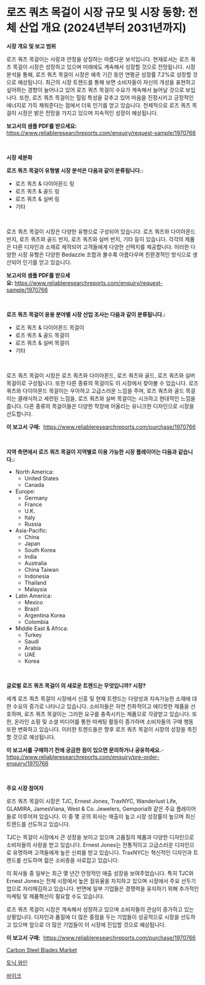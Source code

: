 <p><h1>로즈 쿼츠 목걸이 시장 규모 및 시장 동향: 전체 산업 개요 (2024년부터 2031년까지)</h1></p><p><strong>시장 개요 및 보고 범위</strong></p>
<p><p>로즈 쿼츠 목걸이는 사랑과 안정을 상징하는 아름다운 보석입니다. 현재로서는 로즈 쿼츠 목걸이 시장은 성장하고 있으며 미래에도 계속해서 성장할 것으로 전망됩니다. 시장 분석을 통해, 로즈 쿼츠 목걸이 시장은 예측 기간 동안 연평균 성장률 7.2%로 성장할 것으로 예상됩니다. 최근의 시장 트렌드를 통해 보면 소비자들이 자신의 개성을 표현하고 싶어하는 경향이 늘어나고 있어 로즈 쿼츠 목걸이 수요가 계속해서 늘어날 것으로 보입니다. 또한, 로즈 쿼츠 목걸이는 힐링 특성을 갖추고 있어 마음을 진정시키고 긍정적인 에너지로 가득 채워준다는 점에서 더욱 인기를 얻고 있습니다. 전체적으로 로즈 쿼츠 목걸이 시장은 밝은 전망을 가지고 있으며 지속적인 성장이 예상됩니다.</p></p>
<p><strong>보고서의 샘플 PDF를 받으세요:</strong> <a href="https://www.reliableresearchreports.com/enquiry/request-sample/1970766">https://www.reliableresearchreports.com/enquiry/request-sample/1970766</a></p>
<p>&nbsp;</p>
<p><strong>시장 세분화</strong></p>
<p><strong>로즈 쿼츠 목걸이 유형별 시장 분석은 다음과 같이 분류됩니다.:</strong></p>
<p><ul><li>로즈 쿼츠 & 다이아몬드 링</li><li>로즈 쿼츠 & 골드 링</li><li>로즈 쿼츠 & 실버 링</li><li>기타</li></ul></p>
<p>&nbsp;</p>
<p><p>로즈 쿼츠 목걸이 시장은 다양한 유형으로 구성되어 있습니다. 로즈 쿼츠와 다이아몬드 반지, 로즈 쿼츠와 골드 반지, 로즈 쿼츠와 실버 반지, 기타 등이 있습니다. 각각의 제품은 다른 디자인과 소재로 제작되어 고객들에게 다양한 선택지를 제공합니다. 이러한 다양한 시장 유형은 다양한 Bedazzle 조합과 볼수록 아름다우며 친환경적인 방식으로 생산되어 인기를 얻고 있습니다.</p></p>
<p><strong>보고서의 샘플 PDF를 받으세요:</strong>&nbsp;<a href="https://www.reliableresearchreports.com/enquiry/request-sample/1970766">https://www.reliableresearchreports.com/enquiry/request-sample/1970766</a></p>
<p>&nbsp;</p>
<p><strong> 로즈 쿼츠 목걸이 응용 분야별 시장 산업 조사는 다음과 같이 분류됩니다.:</strong></p>
<p><ul><li>로즈 쿼츠 & 다이아몬드 목걸이</li><li>로즈 쿼츠 & 골드 목걸이</li><li>로즈 쿼츠 & 실버 목걸이</li><li>기타</li></ul></p>
<p>&nbsp;</p>
<p><p>로즈 쿼츠 목걸이 시장은 로즈 쿼츠와 다이아몬드, 로즈 쿼츠와 골드, 로즈 쿼츠와 실버 목걸이로 구성됩니다. 또한 다른 종류의 목걸이도 이 시장에서 찾아볼 수 있습니다. 로즈 쿼츠와 다이아몬드 목걸이는 우아하고 고급스러운 느낌을 주며, 로즈 쿼츠와 골드 목걸이는 클래식하고 세련된 느낌을, 로즈 쿼츠와 실버 목걸이는 시크하고 현대적인 느낌을 줍니다. 다른 종류의 목걸이들은 다양한 착장에 어울리는 유니크한 디자인으로 시장을 선도합니다.</p></p>
<p><strong>이 보고서 구매:</strong>&nbsp; <a href="https://www.reliableresearchreports.com/purchase/1970766">https://www.reliableresearchreports.com/purchase/1970766</a></p>
<p>&nbsp;</p>
<p><strong>지역 측면에서 로즈 쿼츠 목걸이 지역별로 이용 가능한 시장 플레이어는 다음과 같습니다.:</strong></p>
<p><ul>
    <li>
        North America:
        <ul>
            <li>United States</li>
            <li>Canada</li>
        </ul>
    </li>
    <li>
        Europe:
        <ul>
            <li>Germany</li>
            <li>France</li>
            <li>U.K.</li>
            <li>Italy</li>
            <li>Russia</li>
        </ul>
    </li>
    <li>
        Asia-Pacific:
        <ul>
            <li>China</li>
            <li>Japan</li>
            <li>South Korea</li>
            <li>India</li>
            <li>Australia</li>
            <li>China Taiwan</li>
            <li>Indonesia</li>
            <li>Thailand</li>
            <li>Malaysia</li>
        </ul>
    </li>
    <li>
        Latin America:
        <ul>
            <li>Mexico</li>
            <li>Brazil</li>
            <li>Argentina Korea</li>
            <li>Colombia</li>
        </ul>
    </li>
    <li>
        Middle East & Africa:
        <ul>
            <li>Turkey</li>
            <li>Saudi</li>
            <li>Arabia</li>
            <li>UAE</li>
            <li>Korea</li>
        </ul>
    </li>
    </ul></p>
<p>&nbsp;</p>
<p><strong>글로벌 로즈 쿼츠 목걸이 의 새로운 트렌드는 무엇입니까? 시장?</strong></p>
<p><p>세계 로즈 쿼츠 목걸이 시장에서 신흥 및 현재 트렌드는 다양성과 지속가능한 소재에 대한 수요의 증가로 나타나고 있습니다. 소비자들은 자연 친화적이고 에티컷한 제품을 선호하며, 로즈 쿼츠 목걸이는 그러한 요구를 충족시키는 제품으로 각광받고 있습니다. 또한, 온라인 쇼핑 및 소셜 미디어를 통한 마케팅 활동이 증가하며 소비자들의 구매 행동 또한 변화하고 있습니다. 이러한 트렌드들은 향후 로즈 쿼츠 목걸이 시장의 성장을 촉진할 것으로 예상됩니다.</p></p>
<p><strong>이 보고서를 구매하기 전에 궁금한 점이 있으면 문의하거나 공유하세요.</strong>- <a href="https://www.reliableresearchreports.com/enquiry/pre-order-enquiry/1970766">https://www.reliableresearchreports.com/enquiry/pre-order-enquiry/1970766</a></p>
<p>&nbsp;</p>
<p><strong>주요 시장 참여자</strong></p>
<p><p>로즈 쿼츠 목걸이 시장은 TJC, Ernest Jones, TraxNYC, Wanderlust Life, GLAMIRA, JamesViana, West & Co. Jewelers, Gemporia와 같은 주요 플레이어들로 이루어져 있습니다. 이 중 몇 곳의 회사는 매출이 높고 시장 성장률이 높으며 최신 트렌드를 선도하고 있습니다.</p><p>TJC는 목걸이 시장에서 큰 성장을 보이고 있으며 고품질의 제품과 다양한 디자인으로 소비자들의 사랑을 받고 있습니다. Ernest Jones는 전통적이고 고급스러운 디자인으로 유명하며 고객들에게 높은 신뢰를 받고 있습니다. TraxNYC는 혁신적인 디자인과 트렌드를 선도하며 젊은 소비층을 사로잡고 있습니다.</p><p>이 회사들 중 일부는 최근 몇 년간 안정적인 매출 성장을 보여주었습니다. 특히 TJC와 Ernest Jones는 전체 시장에서 높은 점유율을 차지하고 있으며 시장에서 주요 선두기업으로 자리매김하고 있습니다. 반면에 일부 기업들은 경쟁력을 유지하기 위해 추가적인 마케팅 및 제품혁신이 필요할 수도 있습니다.</p><p>로즈 쿼츠 목걸이 시장은 계속해서 성장하고 있으며 소비자들의 관심이 증가하고 있는 상황입니다. 디자인과 품질에 더 많은 중점을 두는 기업들이 성공적으로 시장을 선도하고 있으며 앞으로 더 많은 기업들이 이 시장에 진입할 것으로 예상됩니다.</p></p>
<p><strong>이 보고서 구매:</strong>&nbsp;&nbsp;<a href="https://www.reliableresearchreports.com/purchase/1970766">https://www.reliableresearchreports.com/purchase/1970766</a></p>
<p><p><a href="https://picayune-night-cbd.notion.site/Carbon-Steel-Blades-Market-Size-Evaluating-its-Market-Trends-Growth-and-Projections-2024-2031-a64b5485455540efbbb3101075c35d56">Carbon Steel Blades Market</a></p><p><a href="https://github.com/CorEmtymerich56566/Market-Research-Report-List-1/blob/main/121547111362.md">토닉 와인</a></p><p><a href="https://github.com/GabrielBlanda5656/Market-Research-Report-List-1/blob/main/953612311361.md">바이크</a></p></p>
